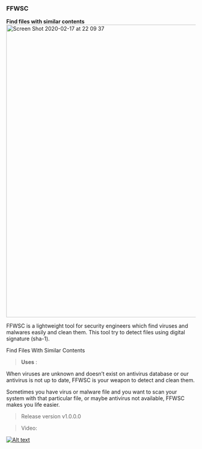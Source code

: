 ### FFWSC
**Find files with similar contents** 
<img width="776" alt="Screen Shot 2020-02-17 at 22 09 37" src="https://user-images.githubusercontent.com/56797886/74680008-b2a07c00-51d4-11ea-9d87-190c946a22a1.png">

FFWSC is a lightweight tool for security engineers which find viruses and malwares easily and clean them.
This tool try to detect files using digital signature (sha-1).

Find Files With Similar Contents 


>**Uses** : 

When viruses are unknown and doesn’t exist on antivirus database or our antivirus is not up to date, FFWSC is your weapon to detect and clean them.

Sometimes you have virus or malware file and you want to scan your system with that particular file, or maybe antivirus not available, FFWSC makes you life easier.


>Release version v1.0.0.0 


>Video:

[![Alt text](https://img.youtube.com/vi/TYSHs0s6JrA/0.jpg)](https://www.youtube.com/watch?v=TYSHs0s6JrA)
